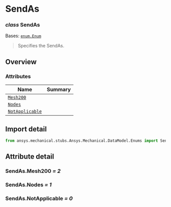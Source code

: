 <a id="sendas"></a>

# SendAs

<a id="SendAs"></a>

### *class* SendAs

Bases: [`enum.Enum`](https://docs.python.org/3/library/enum.html#enum.Enum)

> Specifies the SendAs.

> <!-- !! processed by numpydoc !! -->

<a id="overview"></a>

## Overview

### Attributes

| Name | Summary |
|------------------------------------------|----|
| [`Mesh200`](#SendAs.Mesh200)             |    |
| [`Nodes`](#SendAs.Nodes)                 |    |
| [`NotApplicable`](#SendAs.NotApplicable) |    |

<a id="import-detail"></a>

## Import detail

```python
from ansys.mechanical.stubs.Ansys.Mechanical.DataModel.Enums import SendAs
```

<a id="attribute-detail"></a>

## Attribute detail

<a id="SendAs.Mesh200"></a>

### SendAs.Mesh200 *= 2*

<a id="SendAs.Nodes"></a>

### SendAs.Nodes *= 1*

<a id="SendAs.NotApplicable"></a>

### SendAs.NotApplicable *= 0*
